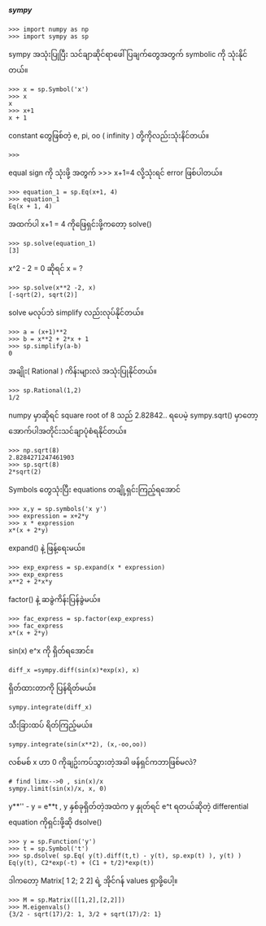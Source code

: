##### sympy
```
>>> import numpy as np
>>> import sympy as sp
```
sympy အသုံးပြုပြီး သင်ချာဆိုင်ရာဖေါ်ပြချက်တွေအတွက် symbolic ကို သုံးနိုင်တယ်။ 

```
>>> x = sp.Symbol('x')
>>> x
x
>>> x+1
x + 1
```
constant တွေဖြစ်တဲ့ e, pi, oo ( infinity ) တို့ကိုလည်းသုံးနိင်တယ်။
```
>>>
```
equal sign ကို သုံးဖို့ အတွက် >>> x+1=4 လို့သုံးရင် error ဖြစ်ပါတယ်။
```
>>> equation_1 = sp.Eq(x+1, 4)
>>> equation_1 
Eq(x + 1, 4)
```
အထက်ပါ x+1 = 4 ကိုဖြေရှင်းဖို့ကတော့ solve()
``` 
>>> sp.solve(equation_1)
[3]
```
x^2 - 2 = 0 ဆိုရင် x = ?
```
>>> sp.solve(x**2 -2, x)
[-sqrt(2), sqrt(2)]
```
solve မလုပ်ဘဲ simplify လည်းလုပ်နိုင်တယ်။
```
>>> a = (x+1)**2
>>> b = x**2 + 2*x + 1
>>> sp.simplify(a-b)
0
```
အချိုး( Rational ) ကိန်းများလဲ အသုံးပြုနိုင်တယ်။ 
```
>>> sp.Rational(1,2)
1/2
```
numpy မှာဆိုရင် square root of 8 သည် 2.82842.. ရပေမဲ့ sympy.sqrt() မှာတော့ အောက်ပါအတိုင်းသင်ချာပုံစံရနိုင်တယ်။
```
>>> np.sqrt(8)
2.8284271247461903
>>> sp.sqrt(8)
2*sqrt(2)
```
Symbols တွေသုံးပြီး equations တချို့ရှင်းကြည့်ရအောင်
```
>>> x,y = sp.symbols('x y')
>>> expression = x+2*y
>>> x * expression
x*(x + 2*y)
```
 expand() နဲ့ ဖြန့်ရေးမယ်။
```
>>> exp_express = sp.expand(x * expression)
>>> exp_express
x**2 + 2*x*y
```
factor() နဲ့ ဆခွဲကိန်းပြန်ခွဲမယ်။
```
>>> fac_express = sp.factor(exp_express)
>>> fac_express
x*(x + 2*y)
```
 sin(x) e^x ကို ရှိတ်ရအောင်။
```
diff_x =sympy.diff(sin(x)*exp(x), x)
```
ရှိတ်ထားတာကို ပြန်ရိတ်မယ်။
```
sympy.integrate(diff_x)
```
သီးခြားထပ် ရိတ်ကြည့်မယ်။
```
sympy.integrate(sin(x**2), (x,-oo,oo))
```
လစ်မစ် x ဟာ 0 ကိုချဥ်းကပ်သွားတဲ့အခါ ဖန်ရှင်ကဘာဖြစ်မလဲ?
```
# find limx-->0 , sin(x)/x
sympy.limit(sin(x)/x, x, 0)
```
y**'' - y = e**t , y နှစ်ခုရှိတ်တဲ့အထဲက y နှုတ်ရင် e^t ရတယ်ဆိုတဲ့ differential equation ကိုရှင်းဖို့ဆို dsolve()

```
>>> y = sp.Function('y')
>>> t = sp.Symbol('t')
>>> sp.dsolve( sp.Eq( y(t).diff(t,t) - y(t), sp.exp(t) ), y(t) )
Eq(y(t), C2*exp(-t) + (C1 + t/2)*exp(t))
```
ဒါကတော့ Matrix[ 1 2; 2 2] ရဲ့ အိုင်ဂန် values ရှာဖို့ပေါ့။
```
>>> M = sp.Matrix([[1,2],[2,2]])
>>> M.eigenvals()
{3/2 - sqrt(17)/2: 1, 3/2 + sqrt(17)/2: 1}
```
